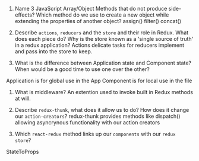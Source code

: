 1.  Name 3 JavaScript Array/Object Methods that do not produce side-effects? Which method do we use to create a new object while extending the properties of another object? 
assign()
filter()
concat()

1.  Describe `actions`, `reducers` and the `store` and their role in Redux. What does each piece do? Why is the store known as a 'single source of truth'
 in a redux application?
  Actions delicate tasks for reducers implement and pass into the store to keep.


1.  What is the difference between Application state and Component state? When would be a good time to use one over the other?

Application is for global use in the App
Component is for local use in the file

1.  What is middleware?
 An extention used to invoke built in Redux methods at will.

1.  Describe `redux-thunk`, what does it allow us to do? How does it change our `action-creators`? redux-thunk provides methods like dispatch() allowing asyncrynous functionality with our action creators

1.  Which `react-redux` method links up our `components` with our `redux store`?

StateToProps

